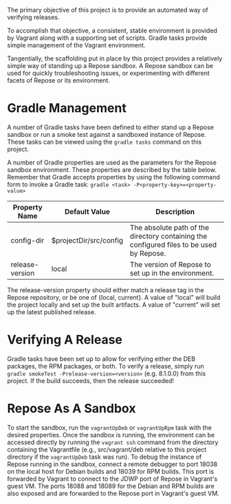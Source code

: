 The primary objective of this project is to provide an automated way of
verifying releases.

To accomplish that objective, a consistent, stable environment is provided
by Vagrant along with a supporting set of scripts. Gradle tasks provide
simple management of the Vagrant environment.

Tangentially, the scaffolding put in place by this project provides a
relatively simple way of standing up a Repose sandbox. A Repose sandbox
can be used for quickly troubleshooting issues, or experimenting with
different facets of Repose or its environment.

# Gradle Management
A number of Gradle tasks have been defined to either stand up a Repose
sandbox or run a smoke test against a sandboxed instance of Repose.
These tasks can be viewed using the `gradle tasks` command on this
project.

A number of Gradle properties are used as the parameters for the
Repose sandbox environment. These properties are described by the
table below. Remember that Gradle accepts properties by using the
following command form to invoke a Gradle task:
`gradle <task> -P<property-key>=<property-value>`

| Property Name   | Default Value          | Description |
| --------------- | ---------------------- | ----------- |
| config-dir      | $projectDir/src/config | The absolute path of the directory containing the configured files to be used by Repose. |
| release-version | local                  | The version of Repose to set up in the environment. |

The release-version property should either match a release tag in the
Repose repository, or be one of {local, current}. A value of "local" will
build the project locally and set up the built artifacts. A value of
"current" will set up the latest published release.

# Verifying A Release
Gradle tasks have been set up to allow for verifying either the DEB
packages, the RPM packages, or both. To verify a release, simply
run `gradle smokeTest -Prelease-version=<version>` (e.g. 8.1.0.0) from
this project. If the build succeeds, then the release succeeded!

# Repose As A Sandbox
To start the sandbox, run the `vagrantUpDeb` or `vagrantUpRpm` task
with the desired properties. Once the sandbox is running, the environment
can be accessed directly by running the `vagrant ssh` command from the
directory containing the Vagrantfile (e.g., src/vagrant/deb relative to
this project directory if the `vagrantUpDeb` task was run). To debug the
instance of Repose running in the sandbox, connect a remote debugger to
port 18038 on the local host for Debian builds and 18039 for RPM builds.
This port is forwarded by Vagrant to connect to the JDWP port of Repose
in Vagrant's guest VM. The ports 18088 and 18089 for the Debian and RPM
builds are also exposed and are forwarded to the Repose port in Vagrant's
guest VM.

